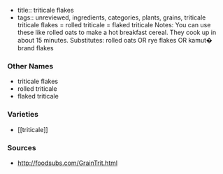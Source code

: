 - title:: triticale flakes
- tags:: unreviewed, ingredients, categories, plants, grains, triticale
triticale flakes = rolled triticale = flaked triticale Notes: You can use these like rolled oats to make a hot breakfast cereal. They cook up in about 15 minutes. Substitutes: rolled oats OR rye flakes OR kamut� brand flakes

### Other Names

* triticale flakes
* rolled triticale
* flaked triticale

### Varieties

* [[triticale]]

### Sources
* http://foodsubs.com/GrainTrit.html
